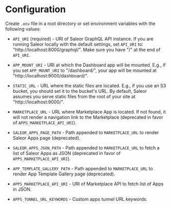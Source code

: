 # Configuration

Create `.env` file in a root directory or set environment variables with the following values:

- `API_URI` (required) - URI of Saleor GraphQL API instance.
  If you are running Saleor locally with the default settings, set `API_URI` to: "http://localhost:8000/graphql/".
  Make sure you have "/" at the end of `API_URI`.

- `APP_MOUNT_URI` - URI at which the Dashboard app will be mounted.
  E.g., if you set `APP_MOUNT_URI` to "/dashboard/", your app will be mounted at "http://localhost:9000/dashboard/".

- `STATIC_URL` - URL where the static files are located.
  E.g., if you use an S3 bucket, you should set it to the bucket's URL. By default, Saleor assumes you serve static files from the root of your site at "http://localhost:9000/".

- `MARKETPLACE_URL` - URL where Marketplace App is located. If not found, it will not render a navigation link to the Marketplace (deprecated in favor of `APPS_MARKETPLACE_API_URI`).

- `SALEOR_APPS_PAGE_PATH` - Path appended to `MARKETPLACE_URL` to render Saleor Apps page (deprecated).

- `SALEOR_APPS_JSON_PATH` - Path appended to `MARKETPLACE_URL` to fetch a list of Saleor Apps as JSON (deprecated in favor of `APPS_MARKETPLACE_API_URI`).

- `APP_TEMPLATE_GALLERY_PATH` - Path appended to `MARKETPLACE_URL` to render App Template Gallery page (deprecated).

- `APPS_MARKETPLACE_API_URI` - URI of Marketplace API to fetch list of Apps in JSON.

- `APPS_TUNNEL_URL_KEYWORDS` - Custom apps tunnel URL keywords.
